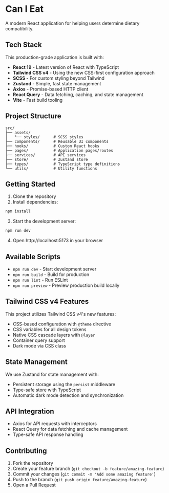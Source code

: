 # Can I Eat

A modern React application for helping users determine dietary compatibility.

## Tech Stack

This production-grade application is built with:

- **React 19** - Latest version of React with TypeScript
- **Tailwind CSS v4** - Using the new CSS-first configuration approach
- **SCSS** - For custom styling beyond Tailwind
- **Zustand** - Simple, fast state management
- **Axios** - Promise-based HTTP client
- **React Query** - Data fetching, caching, and state management
- **Vite** - Fast build tooling

## Project Structure

```
src/
├── assets/
│   └── styles/      # SCSS styles
├── components/      # Reusable UI components
├── hooks/           # Custom React hooks
├── pages/           # Application pages/routes
├── services/        # API services
├── store/           # Zustand store
├── types/           # TypeScript type definitions
└── utils/           # Utility functions
```

## Getting Started

1. Clone the repository
2. Install dependencies:

```bash
npm install
```

3. Start the development server:

```bash
npm run dev
```

4. Open http://localhost:5173 in your browser

## Available Scripts

- `npm run dev` - Start development server
- `npm run build` - Build for production
- `npm run lint` - Run ESLint
- `npm run preview` - Preview production build locally

## Tailwind CSS v4 Features

This project utilizes Tailwind CSS v4's new features:

- CSS-based configuration with `@theme` directive
- CSS variables for all design tokens
- Native CSS cascade layers with `@layer`
- Container query support
- Dark mode via CSS class

## State Management

We use Zustand for state management with:

- Persistent storage using the `persist` middleware
- Type-safe store with TypeScript
- Automatic dark mode detection and synchronization

## API Integration

- Axios for API requests with interceptors
- React Query for data fetching and cache management
- Type-safe API response handling

## Contributing

1. Fork the repository
2. Create your feature branch (`git checkout -b feature/amazing-feature`)
3. Commit your changes (`git commit -m 'Add some amazing feature'`)
4. Push to the branch (`git push origin feature/amazing-feature`)
5. Open a Pull Request
